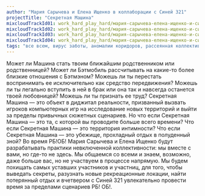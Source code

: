 ```yaml
---
author: "Мария Сарычева и Елена Ищенко в коллаборации с Синей 321"
projectTitle: "Секретная Машина"
mixcloudTrackId01: work_hard_play_hard/мария-сарычева-елена-ищенко-и-синяя-321-секретная-машина-настя-вепрева/
mixcloudTrackId02: work_hard_play_hard/мария-сарычева-елена-ищенко-и-синяя-321-секретная-машина-ульяна-быченкова-и-жанна-долгова/
mixcloudTrackId03: work_hard_play_hard/мария-сарычева-елена-ищенко-и-синяя-321-секретная-машина-саша-зубрицкая-1/
mixcloudTrackId04: work_hard_play_hard/мария-сарычева-елена-ищенко-и-синяя-321-секретная-машина-саша-зубрицкая-2/
tags: "все всем, вирус заботы, аномалии коридоров, рассеянная коллективность, джой ускорение, практики самих себя, спонтанная низовая альтернатива"
---
```

Может ли Машина стать твоим ближайшим родственником или родственницей? Может ли Бэтмобиль рассчитывать на какие-то более близкие отношения с Бэтмэном? Можешь ли ты перестать воспринимать ее исключительно как средство передвижения? Можешь ли ты легально  вступить в ней в брак или она так и навсегда останется твоей любовницей? Можешь ли ты признать ее труд?
Секретная Машина — это объект в диджитал реальности, призванный вызвать игроков компьютерных игр на исследование новых территорий и выйти за пределы привычных сюжетных сценариев. Но что если Секретная Машина — это та, с которой вы проводите больше всего времени? Что если Секретная Машина — это территория интимности? Что если Секретная Машина —  это убежище, прохладный отдых в полуденный зной?  Во время РБ!ОБ! Мария Сарычева и Елена Ищенко будут разрабатывать практики невключенной коллективности: мы вместе с вами, но где-то не здесь. Мы общаемся со всеми и знаем, возможно, даже больше вас, но не участвуем в процессе напрямую. Мы будем похищать самых уставших участников и участниц, для того, чтобы выведать секреты, разузнать новые рекреационные локации, найти потерянный отдых и вчетвером с Синей 321 увлекательно провести время за пределами сценариев РБ! ОБ!.
